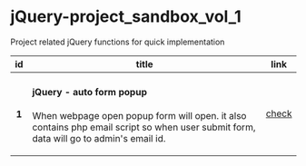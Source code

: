 # jQuery-project_sandbox_vol_1

Project related jQuery functions for quick implementation

 <table class="table">
    <thead>
    <tr>
        <th scope="col">id</th>
        <th scope="col">title</th>
        <th scope="col">link</th>
    </tr>
    </thead>
    <tbody>
    <tr>
        <th scope="row">1</th>
        <td>
            <h4>jQuery - auto form popup </h4>
            <p>
                When webpage open popup form will open. it also contains php email script so when user submit form, data will go to admin's email id.
            </p>
        </td>
        <td><a href="https://rohitsraj12.github.io/jQuery-project_sandbox_vol_1/jQuery-auto_form_popup/index.html" target="_blank">check</a></td>
    </tr>
    </tbody>
</table>
